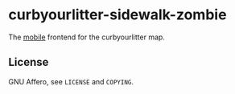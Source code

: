curbyourlitter-sidewalk-zombie
==============================

The [mobile](http://techcrunch.com/2014/09/14/putting-smartphone-zombies-in-their-place/) 
frontend for the curbyourlitter map.

License
-------

GNU Affero, see `LICENSE` and `COPYING`.
